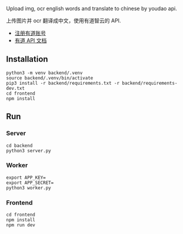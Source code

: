 Upload img, ocr english words and translate to chinese by youdao api.

上传图片并 ocr 翻译成中文，使用有道智云的 API. 

- [注册有道账号](https://ai.youdao.com/)
- [有道 API 文档](https://ai.youdao.com/DOCSIRMA/html/%E8%87%AA%E7%84%B6%E8%AF%AD%E8%A8%80%E7%BF%BB%E8%AF%91/API%E6%96%87%E6%A1%A3/%E5%9B%BE%E7%89%87%E7%BF%BB%E8%AF%91%E6%9C%8D%E5%8A%A1/%E5%9B%BE%E7%89%87%E7%BF%BB%E8%AF%91%E6%9C%8D%E5%8A%A1-API%E6%96%87%E6%A1%A3.html)

## Installation
```
python3 -m venv backend/.venv
source backend/.venv/bin/activate
pip3 install -r backend/requirements.txt -r backend/requirements-dev.txt
cd frontend
npm install
```
## Run
### Server
```
cd backend
python3 server.py
```
### Worker
```
export APP_KEY=
export APP_SECRET=
python3 worker.py
```
### Frontend
```
cd frontend
npm install
npm run dev
```